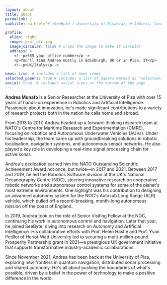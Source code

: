 ```yaml
---
layout: about
title: about
permalink: /
subtitle: <a href='#'>SeeByte / University of Pisa</a>. # Address. Contacts. Moto. Etc.

profile:
  align: right
  image: prof_pic.jpg
  image_circular: false # crops the image to make it circular
  address: >
    <!--p>555 your office number</p-->
    <p>You'll find Andrea mostly in Edinburgh, UK or in Pisa, IT</p>
    <!--p>UK/Italy</p-->

news: true  # includes a list of news items
selected_papers: true # includes a list of papers marked as "selected={true}"
social: true  # includes social icons at the bottom of the page
---
```

**Andrea Munafo** is a Senior Researcher at the University of Pisa with over 15 years of hands-on experience in Robotics and Artificial Intelligence. Passionate about innovation, he's made significant contributions to a variety of research projects both in the nation he calls home and abroad.

From 2013 to 2017, Andrea headed up a forward-thinking research team at NATO's Centre for Maritime Research and Experimentation (CMRE), focusing on robotics and Autonomous Underwater Vehicles (AUVs). Under his leadership, the team came up with groundbreaking solutions in robotic localisation, navigation systems, and autonomous sensor networks. He also played a key role in developing a real-time signal processing chain for active sonar.

Andrea's dedication earned him the NATO Outstanding Scientific Achievement Award not once, but twice—in 2017 and 2021. Between 2017 and 2019, he led the Robotics Software division at the UK's National Oceanography Centre (NOC), steering innovative research on cooperative robotic networks and autonomous control systems for some of the planet's most extreme environments. One highlight was his contribution to designing an advanced autonomy system for the NOC's Autosub Long Range (ALR) vehicle, which pulled off a record-breaking, month-long autonomous mission off the coast of England.

In 2019, Andrea took on the role of Senior Visiting Fellow at the NOC, continuing his work in autonomous control and navigation. Later that year, he joined SeeByte, diving into research on Autonomy and Artificial Intelligence. His collaborative efforts with Prof. Helen Hastie and Prof. Yvan Petillot of Heriot-Watt University led to securing a multi-million-pound Prosperity Partnership grant in 2021—a prestigious UK government initiative that supports transformative industry-academic collaborations.

Since November 2021, Andrea has been back at the University of Pisa, exploring new frontiers in quantum navigation, distributed sonar processing and shared autonomy. He's all about pushing the boundaries of what's possible, driven by a belief in the power of technology to make a positive difference in the world.



